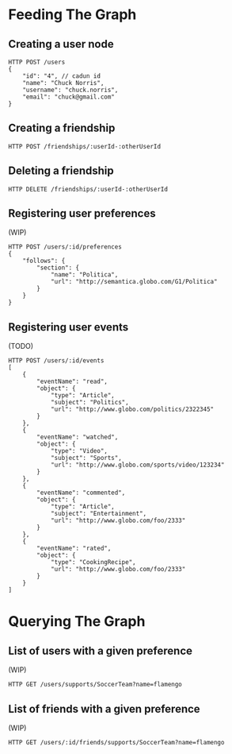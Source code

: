 # Feeding The Graph

## Creating a user node

```
HTTP POST /users
{
    "id": "4", // cadun id
    "name": "Chuck Norris",
    "username": "chuck.norris",
    "email": "chuck@gmail.com"
}
```

## Creating a friendship

```
HTTP POST /friendships/:userId-:otherUserId
```

## Deleting a friendship

```
HTTP DELETE /friendships/:userId-:otherUserId
```

## Registering user preferences
(WIP)

```
HTTP POST /users/:id/preferences
{
    "follows": {
        "section": {
            "name": "Politica",
            "url": "http://semantica.globo.com/G1/Politica"
        }
    }
}
```

## Registering user events
(TODO)

```
HTTP POST /users/:id/events
[
    {
        "eventName": "read",
        "object": {
            "type": "Article",
            "subject": "Politics",
            "url": "http://www.globo.com/politics/2322345"
        }
    },
    {
        "eventName": "watched",
        "object": {
            "type": "Video",
            "subject": "Sports",
            "url": "http://www.globo.com/sports/video/123234"
        }
    },
    {
        "eventName": "commented",
        "object": {
            "type": "Article",
            "subject": "Entertainment",
            "url": "http://www.globo.com/foo/2333"
        }
    },
    {
        "eventName": "rated",
        "object": {
            "type": "CookingRecipe",
            "url": "http://www.globo.com/foo/2333"
        }
    }
]
```

# Querying The Graph

## List of users with a given preference
(WIP)

```
HTTP GET /users/supports/SoccerTeam?name=flamengo
```


## List of friends with a given preference
(WIP)

```
HTTP GET /users/:id/friends/supports/SoccerTeam?name=flamengo
```